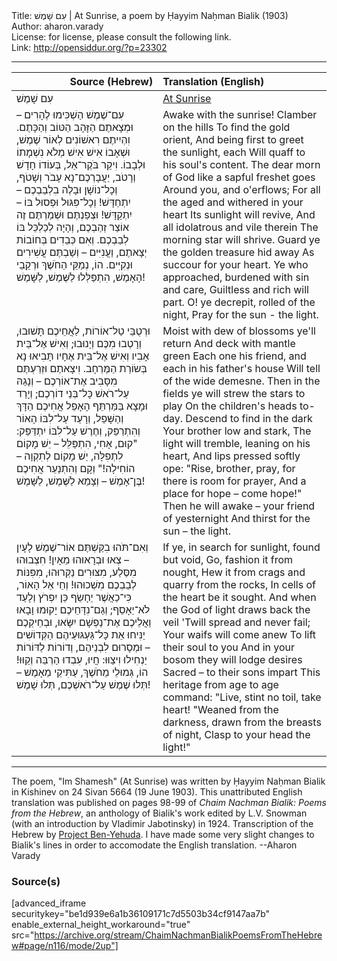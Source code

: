 <html>
<head></head>
<body>
Title: עִם שָׁמֶשׁ | At Sunrise, a poem by Ḥayyim Naḥman Bialik (1903)<br />
Author: aharon.varady<br />
License: for license, please consult the following link.<br />
Link: <a href="http://opensiddur.org/?p=23302">http://opensiddur.org/?p=23302</a>
<p />
<hr />

<table style="margin-left: auto;margin-right: auto;" class="draggable">
<thead><tr><th id="x" style="text-align: right;">Source (Hebrew)</th><th style="text-align: left;">Translation (English)</th></tr></thead>
<tbody>
<tr><td style="vertical-align:top;" width="46%">
<div class="liturgy"><span lang="he">
עִם שָׁמֶשׁ
</span></div></td>
 
<td style="vertical-align:top;" width="53%">
<div class="english">
<u>At Sunrise</u>
</div></td></tr>


<tr><td style="vertical-align:top;" width="46%">
<div class="liturgy"><span lang="he">
עִם־שֶׁמֶשׁ הַשְׁכִּימוּ לֶהָרִים – וּמְצָאתֶם
הַזָּהָב הַטּוֹב וְהַכָּתֶם.
וִהְיִיתֶם רִאשׁוֹנִים לְאוֹר שֶׁמֶשׁ, וּשְׁאָבוֹ
אִישׁ אִישׁ מְלֹא נִשְׁמָתוֹ וּלְבָבוֹ.
וִיקַר בֹּקֶר־אֵל, בְּעוֹדוֹ חָדָשׁ וְרָטֹב,
יַעֲבָרְכֶם־נָא עָבֹר וְשָׁטֹף,
וְכָל־נוֹשָׁן וּבָלֶה בִלְבַבְכֶם – 
&nbsp;&nbsp;&nbsp;יִתְחַדָּשׁ!
וְכָל־פִּגּוּל וּפְסוּל בּוֹ – 
&nbsp;&nbsp;&nbsp;יִתְקַדָּשׁ!
וּצְפַנְתֶּם וּשְׁמַרְתֶּם זֶה אוֹצַר זְהַבְכֶם,
וְהָיָה לְכַלְכֵּל בּוֹ לְבַבְכֶם.
וְאִם כְּבֵדִים בְּחוֹבוֹת יְצָאתֶם, וַעֲנִיִּים –
וְשַׁבְתֶּם עֲשִׁירִים וּנְקִיִּים.
הוֹ, נְמַקֵּי הַחֹשֶׁךְ וּרְקֵבֵי הָאָמֶשׁ,
הִתְפַּלְּלוּ לַשֶּׁמֶשׁ, לַשָּׁמֶשׁ!
</span></div></td>
 
<td style="vertical-align:top;" width="53%">
<div class="english">
Awake with the sunrise! Clamber on the hills
To find the gold orient,
And being first to greet the sunlight, each
Will quaff to his soul's content.
The dear morn of God like a sapful freshet goes
Around you, and o'erflows;
For all the aged and withered in your heart
Its sunlight will revive,
And all idolatrous and vile therein
The morning star will shrive.
Guard ye the golden treasure hid away
As succour for your heart.
Ye who approached, burdened with sin and care,
Guiltless and rich will part.
O! ye decrepit, rolled of the night,
Pray for the sun - the light.
</div></td></tr>


<tr><td style="vertical-align:top;" width="46%">
<div class="liturgy"><span lang="he">
וּרְטֻבֵּי טַל־אוֹרוֹת, לַאֲחֵיכֶם תָּשׁוּבוּ,
וְרָטְבוּ מִכֶּם וְיָנוּבוּ;
וְאִישׁ אֶל־בֵּית אָבִיו וְאִישׁ אֶל־בֵּית אֶחָיו
תָּבִיאוּ נָא בְּשׂוֹרַת הַמֶּרְחָב.
וִיצָאתֶם וּזְרַעְתֶּם מִסָּבִיב אֶת־אוֹרְכֶם –
וְנָגַהּ עַל־רֹאשׁ כָּל־בְּנֵי דוֹרְכֶם;
וְיָרַד וּמָצָא בַּמַּרְתֵּף הָאָפֵל
אֲחִיכֶם הַדָּךְ וְהַשָּׁפֵל,
וְרָעַד עַל־לִבּוֹ הָאוֹר וְהִתְרַפֵּק,
וְחֶרֶשׁ עַל־לִבּוֹ יִתְדַּפֵּק:
"קוּם, אָחִי, הִתְפַּלֵּל – יֵשׁ מָקוֹם לִתְפִלָּה,
יֵשׁ מָקוֹם לְתִקְוָה – הוֹחִילָה!"
וְקָם וְהִתְנַעֵר אֲחִיכֶם בֶּן־אָמֶשׁ –
וְצָמֵא לַשֶּׁמֶשׁ, לַשָּׁמֶשׁ!
</span></div></td>
 
<td style="vertical-align:top;" width="53%">
<div class="english">
Moist with dew of blossoms ye'll return
And deck with mantle green
Each one his friend, and each in his father's house
Will tell of the wide demesne.
Then in the fields ye will strew the stars to play
On the children's heads to-day.
Descend to find in the dark
Your brother low and stark,
The light will tremble, leaning on his heart,
And lips pressed softly ope:
"Rise, brother, pray, for there is room for prayer,
And a place for hope – come hope!"
Then he will awake – your friend of yesternight
And thirst for the sun – the light.
</div></td></tr>


<tr><td style="vertical-align:top;" width="46%">
<div class="liturgy"><span lang="he">
וְאִם־תֹּהוּ בִקַּשְׁתֶּם אוֹר־שֶׁמֶשׁ לָעָיִן –
צְאוּ וּבְרָאוּהוּ מֵאָיִן!
חִצְבוּהוּ מִסֶּלַע, מִצּוּרִים נַקְּרוּהוּ,
מִפִּנּוֹת לְבַבְכֶם מִשְׁכוּהוּ!
וְחַי אֵל הָאוֹר, כִּי־כַאֲשֶׁר יֵחָשֵׂף
כֵּן יִפְרֹץ וְלָעַד לֹא־יֵאָסֵף;
וְגַם־נִדָּחֵיכֶם יָקוּמוּ וָבָאוּ
וַאֲלֵיכֶם אֶת־נַפְשָׁם יִשָּׂאוּ,
וּבְחֵיקְכֶם יַנִּיחוּ אֵת כָּל־גַּעְגּוּעֵיהֶם
הַקְּדוֹשִׁים – וּמְסָרוּם לִבְנֵיהֶם,
וְדוֹרוֹת לַדּוֹרוֹת יַנְחִילוּ וִיצַוּוּ:
חֲיוּ, עִבְדוּ הַרְבֵּה וְקַוּוּ!
הוֹ, גְּמוּלֵי מֵחֹשֶׁךְ, עַתִּיקֵי מֵאָמֶשׁ –
תְּלוּ שֶׁמֶשׁ עַל־רֹאשְׁכֶם, תְּלוּ שָׁמֶשׁ!
</span></div></td>
 
<td style="vertical-align:top;" width="53%">
<div class="english">
If ye, in search for sunlight, found but void,
Go, fashion it from nought,
Hew it from crags and quarry from the rocks,
In cells of the heart be it sought.
And when the God of light draws back the veil
'Twill spread and never fail;
Your waifs will come anew
To lift their soul to you
And in your bosom they will lodge desires
Sacred – to their sons impart
This heritage from age to age command:
"Live, stint no toil, take heart!
"Weaned from the darkness, drawn from the breasts of night,
Clasp to your head the light!"
</div></td></tr>
</tbody></table>

<hr />

The poem, "Im Shamesh" (At Sunrise) was written by Ḥayyim Naḥman Bialik in Kishinev on 24 Sivan 5664 (19 June 1903). This unattributed English translation was published on pages 98-99 of <em>Chaim Nachman Bialik: Poems from the Hebrew</em>, an anthology of Bialik's work edited by L.V. Snowman (with an introduction by Vladimir Jabotinsky) in 1924. Transcription of the Hebrew by <a href="https://benyehuda.org/bialik/bia062.html">Project Ben-Yehuda</a>. I have made some very slight changes to Bialik's lines in order to accomodate the English translation. --Aharon Varady

<h3>Source(s)</h3>

[advanced_iframe securitykey="be1d939e6a1b36109171c7d5503b34cf9147aa7b" enable_external_height_workaround="true" src="https://archive.org/stream/ChaimNachmanBialikPoemsFromTheHebrew#page/n116/mode/2up"]




</body>
</html>